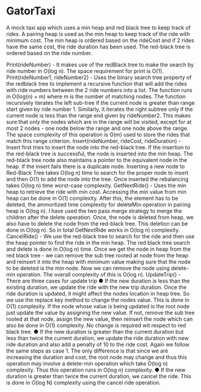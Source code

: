# GatorTaxi
A mock taxi app which uses a min heap and red black tree to keep track of rides. A pairing heap is used as the min heap to keep track of the ride with minimum cost. The min heap is ordered based on the rideCost and if 2 rides have the same cost, the ride duration has been used. The red-black tree is ordered based on the ride number. 

Print(rideNumber) - It makes use of the redBlack tree to make the search by ride number in O(log n). The space requirement for print is O(1).
Print(rideNumber1, rideNumber2) - Uses the binary search tree property of the redblack tree to implement a recursive function that will add the rides with ride numbers between the 2 ride numbers into a list. The function runs in O(log(n) + m) where m is the number of matching nodes. The function recursively iterates the left sub-tree if the current node is greater than range start given by ride number 1. Similarly, it iterates the right subtree only if the current node is less than the range end given by rideNumber2. This makes sure that only the nodes which are in the range will be visited, except for at most 2 nodes - one node below the range and one node above the range. The space complexity of this operation is O(m) used to store the rides that match this range criterion.
Insert(rideNumber, rideCost, rideDuration) - Insert first tries to insert the node into the red-black tree. If the insertion to the red-black tree is successful, the node is inserted into the min heap. The red-black tree node also maintains a pointer to the equivalent node in the heap. If the insert fails there is a duplicate node. Inserting a new node to Red-Black Tree takes O(log n) time to search for the proper node to insert and then O(1) to add the node into the tree. Once inserted the rebalancing takes O(log n) time worst-case complexity.
GetNextRide() - Uses the min heap to retrieve the ride with min cost. Accessing the min value from min heap can be done in O(1) complexity. After this, the element has to be deleted, the ammortized time complexity for deleteMin operation in pairing heap is O(log n). I have used the two pass merge strategy to merge the children after the delete operation. Once, the node is
deleted from heap, we also have to delete the node from the red-black tree. This deletion can be done in O(log n). So in total GetNextRide works in O(log n) complexity.
CancelRide() - We use the red-black tree to search for the ride and then use the heap pointer to find the ride in the min heap. The red black tree search and delete is done in O(log n) time. Once we get the node in heap from the red black tree - we can remove the sub tree rooted at node from the heap and reinsert it into the heap with minimum value making sure that the node to be deleted is the min node. Now we can remove the node using delete-min operation. The overall complexity of this is O(log n).
UpdateTrip() - There are three cases for update trip
● If the new duration is less than the existing duration, we update the ride with the
new trip duration. Once the ride duration is updated, it might affect the nodes location in heap tree. So we use the replace key method to change the nodes value. This is done in O(1) complexity. If the node whose value is being updated is the root node just update the value by assigning the new value. If not, remove the sub tree rooted at that node, assign the new value, then reinsert the node which can also be done in O(1) complexity. No change is required wit respect to red black tree.
● If the new duration is greater than the current duration but less than twice the current duration, we update the ride duration with new ride duration and also add a penalty of 10 to the ride cost. Again we follow the same steps as case 1. The only difference is that since we are increasing the duration and cost, the root node may change and thus this operation may involve a delete-min operation which take O(log n) complexity. Thus this operation runs in O(log n) complexity.
● If the new duration is greater than twice the current duration, we cancel the ride. This is done in O(log N) complexity using the cancel ride operation.
